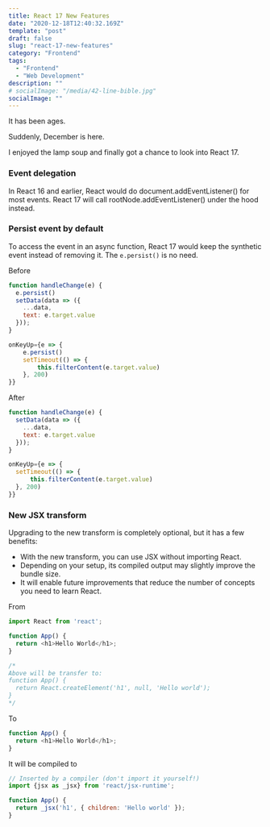 ```yaml
---
title: React 17 New Features
date: "2020-12-18T12:40:32.169Z"
template: "post"
draft: false
slug: "react-17-new-features"
category: "Frontend"
tags:
  - "Frontend"
  - "Web Development"
description: ""
# socialImage: "/media/42-line-bible.jpg"
socialImage: ""
---
```


It has been ages.

Suddenly, December is here.

I enjoyed the lamp soup and finally got a chance to look into React 17.

### Event delegation

In React 16 and earlier, React would do document.addEventListener() for most events. React 17 will call rootNode.addEventListener() under the hood instead.

### Persist event by default

To access the event in an async function, React 17 would keep the synthetic event instead of removing it. The `e.persist()` is no need.

Before

```JavaScript
function handleChange(e) {
  e.persist()
  setData(data => ({
    ...data,
    text: e.target.value
  }));
}

onKeyUp={e => {
    e.persist()
    setTimeout(() => {
        this.filterContent(e.target.value)
    }, 200)
}}
```

After

```JavaScript
function handleChange(e) {
  setData(data => ({
    ...data,
    text: e.target.value
  }));
}

onKeyUp={e => {
  setTimeout(() => {
      this.filterContent(e.target.value)
  }, 200)
}}
```

### New JSX transform

Upgrading to the new transform is completely optional, but it has a few benefits:

- With the new transform, you can use JSX without importing React.
- Depending on your setup, its compiled output may slightly improve the bundle size.
- It will enable future improvements that reduce the number of concepts you need to learn React.

From

```JavaScript
import React from 'react';

function App() {
  return <h1>Hello World</h1>;
}

/*
Above will be transfer to:
function App() {
  return React.createElement('h1', null, 'Hello world');
}
*/
```

To

```JavaScript
function App() {
  return <h1>Hello World</h1>;
}
```

It will be compiled to

```JavaScript
// Inserted by a compiler (don't import it yourself!)
import {jsx as _jsx} from 'react/jsx-runtime';

function App() {
  return _jsx('h1', { children: 'Hello world' });
}
```
